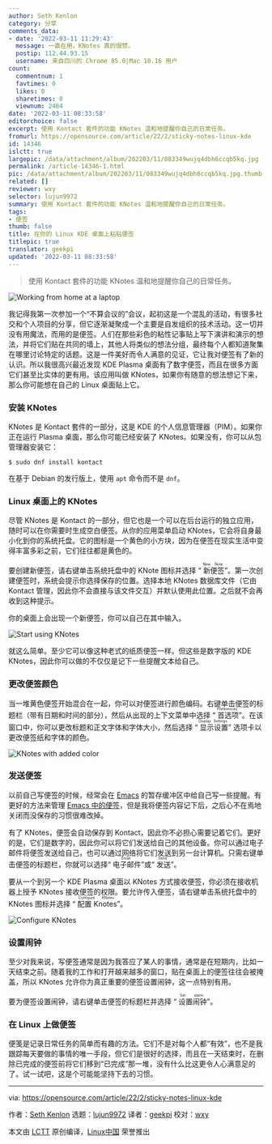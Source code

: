 ```yaml
---
author: Seth Kenlon
category: 分享
comments_data:
- date: '2022-03-11 11:29:43'
  message: 一直在用，KNotes 真的很赞。
  postip: 112.44.93.15
  username: 来自四川的 Chrome 85.0|Mac 10.16 用户
count:
  commentnum: 1
  favtimes: 0
  likes: 0
  sharetimes: 0
  viewnum: 2484
date: '2022-03-11 08:33:58'
editorchoice: false
excerpt: 使用 Kontact 套件的功能 KNotes 温和地提醒你自己的日常任务。
fromurl: https://opensource.com/article/22/2/sticky-notes-linux-kde
id: 14346
islctt: true
largepic: /data/attachment/album/202203/11/083349wujq4dbh6ccqb5kq.jpg
permalink: /article-14346-1.html
pic: /data/attachment/album/202203/11/083349wujq4dbh6ccqb5kq.jpg.thumb.jpg
related: []
reviewer: wxy
selector: lujun9972
summary: 使用 Kontact 套件的功能 KNotes 温和地提醒你自己的日常任务。
tags:
- 便签
thumb: false
title: 在你的 Linux KDE 桌面上粘贴便签
titlepic: true
translator: geekpi
updated: '2022-03-11 08:33:58'
---
```



> 
> 使用 Kontact 套件的功能 KNotes 温和地提醒你自己的日常任务。
> 
> 
> 


![](/data/attachment/album/202203/11/083349wujq4dbh6ccqb5kq.jpg "Working from home at a laptop")


我记得我第一次参加一个“不算会议的”会议，起初这是一个混乱的活动，有很多社交和个人项目的分享，但它逐渐凝聚成一个主要是自发组织的技术活动。这一切并没有用魔法，而用的是便签。人们在那些彩色的粘性记事贴上写下演讲和演示的想法，并将它们贴在共同的墙上，其他人将类似的想法分组，最终每个人都知道聚集在哪里讨论特定的话题。这是一件美好而令人满意的见证，它让我对便签有了新的认识。所以我很高兴最近发现 KDE Plasma 桌面有了数字便签，而且在很多方面它们甚至比实体的更有用。该应用叫做 KNotes，如果你有随意的想法想记下来，那么你可能想在自己的 Linux 桌面贴上它。


### 安装 KNotes


KNotes 是 Kontact 套件的一部分，这是 KDE 的个人信息管理器（PIM）。如果你正在运行 Plasma 桌面，那么你可能已经安装了 KNotes。如果没有，你可以从包管理器安装它：



```
$ sudo dnf install kontact

```

在基于 Debian 的发行版上，使用 `apt` 命令而不是 `dnf`。


### Linux 桌面上的 KNotes


尽管 KNotes 是 Kontact 的一部分，但它也是一个可以在后台运行的独立应用，随时可以在你需要时生成空白便签。从你的应用菜单启动 KNotes，它会将自身最小化到你的系统托盘。它的图标是一个黄色的小方块，因为在便签在现实生活中变得丰富多彩之前，它们往往都是黄色的。


要创建新便签，请右键单击系统托盘中的 KNote 图标并选择 “<ruby> 新便签 <rt>  New Note </rt></ruby>”。第一次创建便签时，系统会提示你选择保存的位置。选择本地 KNotes 数据库文件（它由 Kontact 管理，因此你不会直接与该文件交互）并默认使用此位置。之后就不会再收到这种提示。


你的桌面上会出现一个新便签，你可以自己在其中输入。


![Start using KNotes](/data/attachment/album/202203/11/083359f1q010dh8b8lx10l.jpg "Start using KNotes")


就这么简单。至少它可以像这种老式的纸质便签一样。但这些是数字版的 KDE KNotes，因此你可以做的不仅仅是记下一些提醒文本给自己。


### 更改便签颜色


当一堆黄色便签开始混合在一起，你可以对便签进行颜色编码。右键单击便签的标题栏（带有日期和时间的部分），然后从出现的上下文菜单中选择 “<ruby> 首选项 <rt>  Preferences </rt></ruby>”。在该窗口中，你可以更改标题和正文字体和字体大小，然后选择 “<ruby> 显示设置 <rt>  Display Settings </rt></ruby>” 选项卡以更改便签纸和字体的颜色。


![KNotes with added color](/data/attachment/album/202203/11/083400guypu0bbu964qzpu.jpg "KNotes with added color")


### 发送便签


以前自己写便签的时候，经常会在 [Emacs](https://opensource.com/downloads/emacs-cheat-sheet) 的暂存缓冲区中给自己写一些提醒。有更好的方法来管理 [Emacs 中的便签](https://opensource.com/article/18/7/emacs-modes-note-taking)，但是我将便签内容记下后，之后心不在焉地关闭而没保存的习惯很难改掉。


有了 KNotes，便签会自动保存到 Kontact，因此你不必担心需要记着它们。更好的是，它们是数字的，因此你可以将它们发送给自己的其他设备。你可以通过电子邮件将便签发送给自己，也可以通过网络将它们发送到另一台计算机。只需右键单击便签的标题栏，你就可以选择“<ruby> 电子邮件 <rt>  Email </rt></ruby>”或“<ruby> 发送 <rt>  Send </rt></ruby>”。


要从一个到另一个 KDE Plasma 桌面以 KNotes 方式接收便签，你必须在接收机器上授予 KNotes 接收便签的权限。要允许传入便签，请右键单击系统托盘中的 KNotes 图标并选择 “<ruby> 配置 Knotes <rt>  Configure KNotes </rt></ruby>”。


![Configure KNotes](/data/attachment/album/202203/11/083400i0e2dd22yagjz2b1.jpg "Configure KNotes")


### 设置闹钟


至少对我来说，写便签通常是因为我答应了某人的事情，通常是在短期内，比如一天结束之前。随着我的工作和打开越来越多的窗口，贴在桌面上的便签往往会被掩盖，所以 KNotes 允许你为真正重要的便签设置闹钟，这一点特别有用。


要为便签设置闹钟，请右键单击便签的标题栏并选择 “<ruby> 设置闹钟 <rt>  Set alarm </rt></ruby>”。


### 在 Linux 上做便签


便笺是记录日常任务的简单而有趣的方法。它们不是对每个人都“有效”，也不是我跟踪每天要做的事情的唯一手段，但它们是很好的选择，而且在一天结束时，在删除已完成的便签前将它们移到“已完成”那一堆，没有什么比这更令人心满意足的了。试一试吧，这是个可能能坚持下去的习惯。




---


via: <https://opensource.com/article/22/2/sticky-notes-linux-kde>


作者：[Seth Kenlon](https://opensource.com/users/seth) 选题：[lujun9972](https://github.com/lujun9972) 译者：[geekpi](https://github.com/geekpi) 校对：[wxy](https://github.com/wxy)


本文由 [LCTT](https://github.com/LCTT/TranslateProject) 原创编译，[Linux中国](https://linux.cn/) 荣誉推出